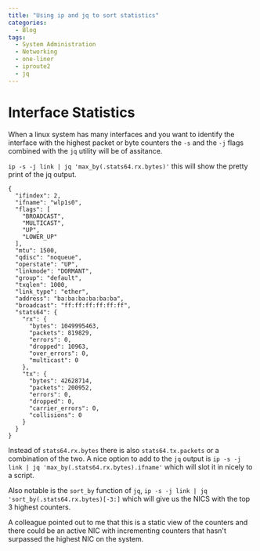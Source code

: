 ```yaml
---
title: "Using ip and jq to sort statistics"
categories:
  - Blog
tags:
  - System Administration
  - Networking
  - one-liner
  - iproute2
  - jq
---
```

# Interface Statistics
When a linux system has many interfaces and you want to identify the interface with the highest packet or byte counters the `-s` and the `-j` flags  combined with the  `jq` utility will be of assitance.

`ip -s -j link | jq 'max_by(.stats64.rx.bytes)'` this will show the pretty print of the jq output.
```
{
  "ifindex": 2,
  "ifname": "wlp1s0",
  "flags": [
    "BROADCAST",
    "MULTICAST",
    "UP",
    "LOWER_UP"
  ],
  "mtu": 1500,
  "qdisc": "noqueue",
  "operstate": "UP",
  "linkmode": "DORMANT",
  "group": "default",
  "txqlen": 1000,
  "link_type": "ether",
  "address": "ba:ba:ba:ba:ba:ba",
  "broadcast": "ff:ff:ff:ff:ff:ff",
  "stats64": {
    "rx": {
      "bytes": 1049995463,
      "packets": 819829,
      "errors": 0,
      "dropped": 10963,
      "over_errors": 0,
      "multicast": 0
    },
    "tx": {
      "bytes": 42628714,
      "packets": 200952,
      "errors": 0,
      "dropped": 0,
      "carrier_errors": 0,
      "collisions": 0
    }
  }
}
```
Instead of `stats64.rx.bytes` there is also `stats64.tx.packets` or a combination of the two.
A nice option to add to the `jq` output is `ip -s -j link | jq 'max_by(.stats64.rx.bytes).ifname'` which will slot it in nicely to a script.

Also notable is the `sort_by` function of `jq`, `ip -s -j link | jq 'sort_by(.stats64.rx.bytes)[-3:]` which will give us the NICS with the top 3 highest counters.

A colleague pointed out to me that this is a static view of the counters and there could be an active NIC with incrementing counters that hasn't surpassed the highest NIC on the system.
